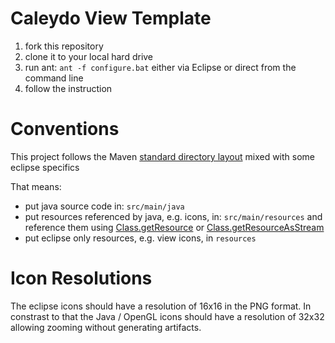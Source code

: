 Caleydo View Template
=========================

1. fork this repository
2. clone it to your local hard drive
3. run ant: ```ant -f configure.bat``` either via Eclipse or direct from the command line
4. follow the instruction


Conventions
========================
This project follows the Maven [standard directory layout](https://maven.apache.org/guides/introduction/introduction-to-the-standard-directory-layout.html) mixed with some eclipse specifics

That means: 
 * put java source code in: ```src/main/java```
 * put resources referenced by java, e.g. icons, in: ```src/main/resources``` and 
   reference them using [Class.getResource](http://docs.oracle.com/javase/7/docs/api/java/lang/Class.html#getResource(java.lang.String)) or [Class.getResourceAsStream](http://docs.oracle.com/javase/7/docs/api/java/lang/Class.html#getResourceAsStream(java.lang.String) )
 * put eclipse only resources, e.g. view icons, in ```resources```

Icon Resolutions
=======================
The eclipse icons should have a resolution of 16x16 in the PNG format. 
In constrast to that the Java / OpenGL icons should have a resolution of 32x32 allowing zooming without generating artifacts.
